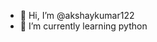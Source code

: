 - 👋 Hi, I’m @akshaykumar122
- 🌱 I’m currently learning python
  

<!---
akshaykumar122/akshaykumar122 is a ✨ special ✨ repository because its `README.md` (this file) appears on your GitHub profile.
You can click the Preview link to take a look at your changes.
--->
